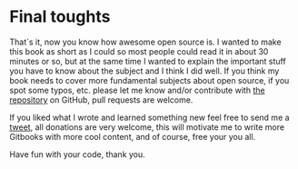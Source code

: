 # Final toughts

That´s it, now you know how awesome open source is. I wanted to make this book as short as I could so most people could read it in about 30 minutes or so, but at the same time I wanted to explain the important stuff you have to know about the subject and I think I did well. If you think my book needs to cover more fundamental subjects about open source, if you spot some typos, etc.  please let me know and/or contribute with [the repository](www.github.com/diegowifi/open-source-fundamentals) on GitHub, pull requests are welcome.

If you liked what I wrote and learned something new feel free to send me a [tweet](http://www.twitter.com/Diego_WiFi), all donations are very welcome, this will motivate me to write more Gitbooks with more cool content, and of course, free your you all.

Have fun with your code, thank you.
